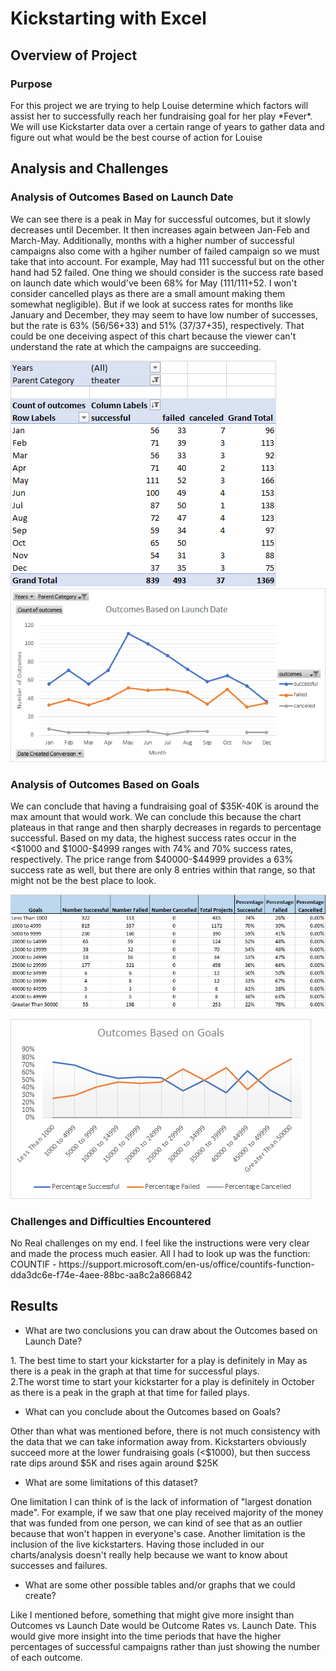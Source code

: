 # Kickstarting with Excel

## Overview of Project
### Purpose
<p>For this project we are trying to help Louise determine which factors will assist her to successfully reach her fundraising goal for her play *Fever*. We will use Kickstarter data over a certain range of years to gather data and figure out what would be the best course of action for Louise</p>

## Analysis and Challenges

### Analysis of Outcomes Based on Launch Date
<p>We can see there is a peak in May for successful outcomes, but it slowly decreases until December. It then increases again between Jan-Feb and March-May. Additionally, months with a higher number of successful campaigns also come with a hgiher number of failed campaign so we must take that into account. For example, May had 111 successful but on the other hand had 52 failed. One thing we should consider is the success rate based on launch date which would've been 68% for May (111/111+52. I won't consider cancelled plays as there are a small amount making them somewhat negligible). But if we look at success rates for months like January and December, they may seem to have low number of successes, but the rate is 63% (56/56+33) and 51% (37/37+35), respectively. That could be one deceiving aspect of this chart because the viewer can't understand the rate at which the campaigns are succeeding.</p>

![outcomesVlaunch](https://github.com/mooshak21/kickstarter-analysis/blob/main/Resources/OutcomesLaunchPivot.png)
![outcomesVlaunch](https://github.com/mooshak21/kickstarter-analysis/blob/main/Resources/Theater_Outcomes_vs_Launch.png "Theater Outcomes vs. Launch Date")

### Analysis of Outcomes Based on Goals
<p>We can conclude that having a fundraising goal of $35K-40K is around the max amount that would work. We can conclude this because the chart plateaus in that range and then sharply decreases in regards to percentage successful. Based on my data, the highest success rates occur in the <$1000 and $1000-$4999 ranges with 74% and 70% success rates, respectively. The price range from $40000-$44999 provides a 63% success rate as well, but there are only 8 entries within that range, so that might not be the best place to look.</p>
  
![outcomesVgoals](https://github.com/mooshak21/kickstarter-analysis/blob/main/Resources/OutcomesGoalsPivot.png) 

![outcomesVgoals](https://github.com/mooshak21/kickstarter-analysis/blob/main/Resources/Outcomes_vs_Goals.png "Outcomes vs Goals")

### Challenges and Difficulties Encountered
<p>No Real challenges on my end. I feel like the instructions were very clear and made the process much easier. All I had to look up was the function:<br>
COUNTIF - https://support.microsoft.com/en-us/office/countifs-function-dda3dc6e-f74e-4aee-88bc-aa8c2a866842</p>

## Results

- What are two conclusions you can draw about the Outcomes based on Launch Date?
<p>1. The best time to start your kickstarter for a play is definitely in May as there is a peak in the graph at that time for successful plays.<br>
2.The worst time to start your kickstarter for a play is definitely in October as there is a peak in the graph at that time for failed plays.</p>




- What can you conclude about the Outcomes based on Goals?
<p>Other than what was mentioned before, there is not much consistency with the data that we can take information away from. Kickstarters obviously succeed more at the lower fundraising goals (<$1000), but then success rate dips around $5K and rises again around $25K</p>




- What are some limitations of this dataset?
<p>One limitation I can think of is the lack of information of "largest donation made". For example, if we saw that one play received majority of the money that was funded from one person, we can kind of see that as an outlier because that won't happen in everyone's case. Another limitation is the inclusion of the live kickstarters. Having those included in our charts/analysis doesn't really help because we want to know about successes and failures.</p>

- What are some other possible tables and/or graphs that we could create?
<p>Like I mentioned before, something that might give more insight than Outcomes vs Launch Date would be Outcome Rates vs. Launch Date. This would give more insight into the time periods that have the higher percentages of successful campaigns rather than just showing the number of each outcome.</p>

